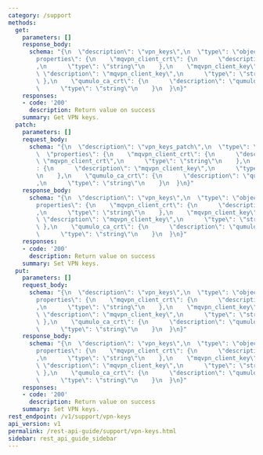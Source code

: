 ```yaml
---
category: /support
methods:
  get:
    parameters: []
    response_body:
      schema: "{\n  \"description\": \"vpn_keys\",\n  \"type\": \"object\",\n  \"\
        properties\": {\n    \"mqvpn_client_crt\": {\n      \"description\": \"mqvpn_client_crt\"\
        ,\n      \"type\": \"string\"\n    },\n    \"mqvpn_client_key\": {\n     \
        \ \"description\": \"mqvpn_client_key\",\n      \"type\": \"string\"\n   \
        \ },\n    \"qumulo_ca_crt\": {\n      \"description\": \"qumulo_ca_crt\",\n\
        \      \"type\": \"string\"\n    }\n  }\n}"
    responses:
    - code: '200'
      description: Return value on success
    summary: Get VPN keys.
  patch:
    parameters: []
    request_body:
      schema: "{\n  \"description\": \"vpn_keys_patch\",\n  \"type\": \"object\",\n\
        \  \"properties\": {\n    \"mqvpn_client_crt\": {\n      \"description\":\
        \ \"mqvpn_client_crt\",\n      \"type\": \"string\"\n    },\n    \"mqvpn_client_key\"\
        : {\n      \"description\": \"mqvpn_client_key\",\n      \"type\": \"string\"\
        \n    },\n    \"qumulo_ca_crt\": {\n      \"description\": \"qumulo_ca_crt\"\
        ,\n      \"type\": \"string\"\n    }\n  }\n}"
    response_body:
      schema: "{\n  \"description\": \"vpn_keys\",\n  \"type\": \"object\",\n  \"\
        properties\": {\n    \"mqvpn_client_crt\": {\n      \"description\": \"mqvpn_client_crt\"\
        ,\n      \"type\": \"string\"\n    },\n    \"mqvpn_client_key\": {\n     \
        \ \"description\": \"mqvpn_client_key\",\n      \"type\": \"string\"\n   \
        \ },\n    \"qumulo_ca_crt\": {\n      \"description\": \"qumulo_ca_crt\",\n\
        \      \"type\": \"string\"\n    }\n  }\n}"
    responses:
    - code: '200'
      description: Return value on success
    summary: Set VPN keys.
  put:
    parameters: []
    request_body:
      schema: "{\n  \"description\": \"vpn_keys\",\n  \"type\": \"object\",\n  \"\
        properties\": {\n    \"mqvpn_client_crt\": {\n      \"description\": \"mqvpn_client_crt\"\
        ,\n      \"type\": \"string\"\n    },\n    \"mqvpn_client_key\": {\n     \
        \ \"description\": \"mqvpn_client_key\",\n      \"type\": \"string\"\n   \
        \ },\n    \"qumulo_ca_crt\": {\n      \"description\": \"qumulo_ca_crt\",\n\
        \      \"type\": \"string\"\n    }\n  }\n}"
    response_body:
      schema: "{\n  \"description\": \"vpn_keys\",\n  \"type\": \"object\",\n  \"\
        properties\": {\n    \"mqvpn_client_crt\": {\n      \"description\": \"mqvpn_client_crt\"\
        ,\n      \"type\": \"string\"\n    },\n    \"mqvpn_client_key\": {\n     \
        \ \"description\": \"mqvpn_client_key\",\n      \"type\": \"string\"\n   \
        \ },\n    \"qumulo_ca_crt\": {\n      \"description\": \"qumulo_ca_crt\",\n\
        \      \"type\": \"string\"\n    }\n  }\n}"
    responses:
    - code: '200'
      description: Return value on success
    summary: Set VPN keys.
rest_endpoint: /v1/support/vpn-keys
api_version: v1
permalink: /rest-api-guide/support/vpn-keys.html
sidebar: rest_api_guide_sidebar
---
```

